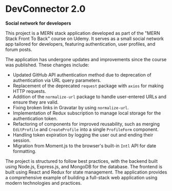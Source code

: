 # DevConnector 2.0

**Social network for developers**

This project is a MERN stack application developed as part of the "MERN Stack Front To Back" course on Udemy. It serves as a small social network app tailored for developers, featuring authentication, user profiles, and forum posts.

The application has undergone updates and improvements since the course was published. These changes include:

- Updated GitHub API authentication method due to deprecation of authentication via URL query parameters.
- Replacement of the deprecated `request` package with `axios` for making HTTP requests.
- Addition of the `normalize-url` package to handle user-entered URLs and ensure they are valid.
- Fixing broken links in Gravatar by using `normalize-url`.
- Implementation of Redux subscription to manage local storage for the authentication token.
- Refactoring of components for improved reusability, such as merging `EditProfile` and `CreateProfile` into a single `ProfileForm` component.
- Handling token expiration by logging the user out and ending their session.
- Migration from Moment.js to the browser's built-in `Intl` API for date formatting.

The project is structured to follow best practices, with the backend built using Node.js, Express.js, and MongoDB for the database. The frontend is built using React and Redux for state management. The application provides a comprehensive example of building a full-stack web application using modern technologies and practices.
